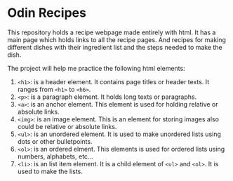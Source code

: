 <h1>Odin Recipes</h1>

This repository holds a recipe webpage made entirely with html. It has a main page which holds links to all the recipe pages. And recipes for making different dishes with their ingredient list and the steps needed to make the dish.

The project will help me practice the following html elements:
    <ol>
        <li>`<h1>`: is a header element. It contains page titles or header texts. It ranges from `<h1>` to `<h6>`.</li>
        <li>`<p>`: is a paragraph element. It holds long texts or paragraphs.</li>
        <li>`<a>`: is an anchor element. This element is used for holding relative or absolute links.</li>
        <li>`<img>`: is an image element. This is an element for storing images also could be relative or absolute links.</li>
        <li>`<ul>`: is an unordered element. It is used to make unordered lists using dots or other bulletpoints.</li>
        <li>`<ol>`: is an ordered elment. This elements is used for ordered lists using numbers, alphabets, etc...</li>
        <li>`<li>`: is an list item element. It is a child element of `<ul>` and `<ol>`. It is used to make the lists.</li>
    </ol>

